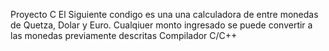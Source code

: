 Proyecto C
El Siguiente condigo es una una calculadora de entre monedas de Quetza, Dolar y Euro. Cualqiuer monto ingresado se puede convertir a las monedas previamente descritas
Compilador C/C++
